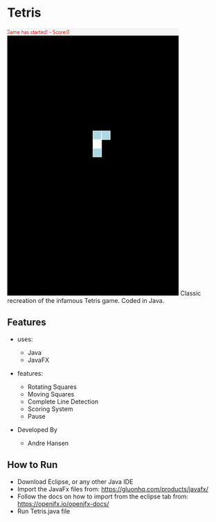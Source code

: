 # Tetris
<img src="/Assets/Example.gif" >
Classic recreation of the infamous Tetris game. Coded in Java.

## Features

* uses:
  * Java
  * JavaFX
  
* features:
  * Rotating Squares
  * Moving Squares
  * Complete Line Detection
  * Scoring System
  * Pause
  
* Developed By
  * Andre Hansen
  
## How to Run
* Download Eclipse, or any other Java IDE
* Import the JavaFx files from: https://gluonhq.com/products/javafx/
* Follow the docs on how to import from the eclipse tab from: https://openjfx.io/openjfx-docs/
* Run Tetris.java file
